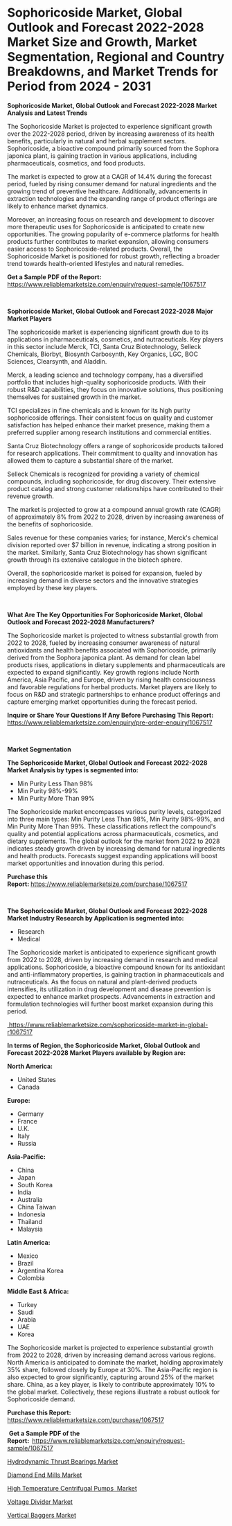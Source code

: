 <p><h1>Sophoricoside Market, Global Outlook and Forecast 2022-2028 Market Size and Growth, Market Segmentation, Regional and Country Breakdowns, and Market Trends for Period from 2024 -  2031</h1></p><p><strong>Sophoricoside Market, Global Outlook and Forecast 2022-2028 Market Analysis and Latest Trends</strong></p>
<p><p>The Sophoricoside Market is projected to experience significant growth over the 2022-2028 period, driven by increasing awareness of its health benefits, particularly in natural and herbal supplement sectors. Sophoricoside, a bioactive compound primarily sourced from the Sophora japonica plant, is gaining traction in various applications, including pharmaceuticals, cosmetics, and food products. </p><p>The market is expected to grow at a CAGR of 14.4% during the forecast period, fueled by rising consumer demand for natural ingredients and the growing trend of preventive healthcare. Additionally, advancements in extraction technologies and the expanding range of product offerings are likely to enhance market dynamics. </p><p>Moreover, an increasing focus on research and development to discover more therapeutic uses for Sophoricoside is anticipated to create new opportunities. The growing popularity of e-commerce platforms for health products further contributes to market expansion, allowing consumers easier access to Sophoricoside-related products. Overall, the Sophoricoside Market is positioned for robust growth, reflecting a broader trend towards health-oriented lifestyles and natural remedies.</p></p>
<p><strong>Get a Sample PDF of the Report:&nbsp;</strong> <a href="https://www.reliablemarketsize.com/enquiry/request-sample/1067517?utm_campaign=1886&utm_medium=2&utm_source=Github&utm_content=ia&utm_term=26122024&utm_id=sophoricoside-market-global-outlook-and-forecast-2022-2028">https://www.reliablemarketsize.com/enquiry/request-sample/1067517</a></p>
<p>&nbsp;</p>
<p><strong>Sophoricoside Market, Global Outlook and Forecast 2022-2028 Major Market Players</strong></p>
<p><p>The sophoricoside market is experiencing significant growth due to its applications in pharmaceuticals, cosmetics, and nutraceuticals. Key players in this sector include Merck, TCI, Santa Cruz Biotechnology, Selleck Chemicals, Biorbyt, Biosynth Carbosynth, Key Organics, LGC, BOC Sciences, Clearsynth, and Aladdin.</p><p>Merck, a leading science and technology company, has a diversified portfolio that includes high-quality sophoricoside products. With their robust R&D capabilities, they focus on innovative solutions, thus positioning themselves for sustained growth in the market.</p><p>TCI specializes in fine chemicals and is known for its high purity sophoricoside offerings. Their consistent focus on quality and customer satisfaction has helped enhance their market presence, making them a preferred supplier among research institutions and commercial entities.</p><p>Santa Cruz Biotechnology offers a range of sophoricoside products tailored for research applications. Their commitment to quality and innovation has allowed them to capture a substantial share of the market.</p><p>Selleck Chemicals is recognized for providing a variety of chemical compounds, including sophoricoside, for drug discovery. Their extensive product catalog and strong customer relationships have contributed to their revenue growth.</p><p>The market is projected to grow at a compound annual growth rate (CAGR) of approximately 8% from 2022 to 2028, driven by increasing awareness of the benefits of sophoricoside.</p><p>Sales revenue for these companies varies; for instance, Merck's chemical division reported over $7 billion in revenue, indicating a strong position in the market. Similarly, Santa Cruz Biotechnology has shown significant growth through its extensive catalogue in the biotech sphere.</p><p>Overall, the sophoricoside market is poised for expansion, fueled by increasing demand in diverse sectors and the innovative strategies employed by these key players.</p></p>
<p>&nbsp;</p>
<p><strong>What Are The Key Opportunities For Sophoricoside Market, Global Outlook and Forecast 2022-2028 Manufacturers?</strong></p>
<p><p>The Sophoricoside market is projected to witness substantial growth from 2022 to 2028, fueled by increasing consumer awareness of natural antioxidants and health benefits associated with Sophoricoside, primarily derived from the Sophora japonica plant. As demand for clean label products rises, applications in dietary supplements and pharmaceuticals are expected to expand significantly. Key growth regions include North America, Asia Pacific, and Europe, driven by rising health consciousness and favorable regulations for herbal products. Market players are likely to focus on R&D and strategic partnerships to enhance product offerings and capture emerging market opportunities during the forecast period.</p></p>
<p><strong>Inquire or Share Your Questions If Any Before Purchasing This Report:</strong> <a href="https://www.reliablemarketsize.com/enquiry/pre-order-enquiry/1067517?utm_campaign=1886&utm_medium=2&utm_source=Github&utm_content=ia&utm_term=26122024&utm_id=sophoricoside-market-global-outlook-and-forecast-2022-2028">https://www.reliablemarketsize.com/enquiry/pre-order-enquiry/1067517</a></p>
<p>&nbsp;</p>
<p><strong>Market Segmentation</strong></p>
<p><strong>The Sophoricoside Market, Global Outlook and Forecast 2022-2028 Market Analysis by types is segmented into:</strong></p>
<p><ul><li>Min Purity Less Than 98%</li><li>Min Purity 98%-99%</li><li>Min Purity More Than 99%</li></ul></p>
<p><p>The Sophoricoside market encompasses various purity levels, categorized into three main types: Min Purity Less Than 98%, Min Purity 98%-99%, and Min Purity More Than 99%. These classifications reflect the compound's quality and potential applications across pharmaceuticals, cosmetics, and dietary supplements. The global outlook for the market from 2022 to 2028 indicates steady growth driven by increasing demand for natural ingredients and health products. Forecasts suggest expanding applications will boost market opportunities and innovation during this period.</p></p>
<p><strong>Purchase this Report:&nbsp;</strong><a href="https://www.reliablemarketsize.com/purchase/1067517?utm_campaign=1886&utm_medium=2&utm_source=Github&utm_content=ia&utm_term=26122024&utm_id=sophoricoside-market-global-outlook-and-forecast-2022-2028">https://www.reliablemarketsize.com/purchase/1067517</a></p>
<p>&nbsp;</p>
<p><strong>The Sophoricoside Market, Global Outlook and Forecast 2022-2028 Market Industry Research by Application is segmented into:</strong></p>
<p><ul><li>Research</li><li>Medical</li></ul></p>
<p><p>The Sophoricoside market is anticipated to experience significant growth from 2022 to 2028, driven by increasing demand in research and medical applications. Sophoricoside, a bioactive compound known for its antioxidant and anti-inflammatory properties, is gaining traction in pharmaceuticals and nutraceuticals. As the focus on natural and plant-derived products intensifies, its utilization in drug development and disease prevention is expected to enhance market prospects. Advancements in extraction and formulation technologies will further boost market expansion during this period.</p></p>
<p><a href="https://www.reliablemarketsize.com/sophoricoside-market-in-global-r1067517?utm_campaign=1886&utm_medium=2&utm_source=Github&utm_content=ia&utm_term=26122024&utm_id=sophoricoside-market-global-outlook-and-forecast-2022-2028">&nbsp;https://www.reliablemarketsize.com/sophoricoside-market-in-global-r1067517</a></p>
<p><strong>In terms of Region, the Sophoricoside Market, Global Outlook and Forecast 2022-2028 Market Players available by Region are:</strong></p>
<p>
    <p> <strong> North America: </strong>
        <ul>
            <li>United States</li>
            <li>Canada</li>
        </ul>
        </p> 
    <p> <strong> Europe: </strong>
        <ul>
            <li>Germany</li>
            <li>France</li>
            <li>U.K.</li>
            <li>Italy</li>
            <li>Russia</li>
        </ul>
        </p> 
    <p> <strong> Asia-Pacific: </strong>
        <ul>
            <li>China</li>
            <li>Japan</li>
            <li>South Korea</li>
            <li>India</li>
            <li>Australia</li>
            <li>China Taiwan</li>
            <li>Indonesia</li>
            <li>Thailand</li>
            <li>Malaysia</li>
        </ul>
        </p> 
    <p> <strong> Latin America: </strong>
        <ul>
            <li>Mexico</li>
            <li>Brazil</li>
            <li>Argentina Korea</li>
            <li>Colombia</li>
        </ul>
        </p> 
    <p> <strong> Middle East & Africa: </strong>
        <ul>
            <li>Turkey</li>
            <li>Saudi</li>
            <li>Arabia</li>
            <li>UAE</li>
            <li>Korea</li>
        </ul>
    </p>
    </p>
<p><p>The Sophoricoside market is projected to experience substantial growth from 2022 to 2028, driven by increasing demand across various regions. North America is anticipated to dominate the market, holding approximately 35% share, followed closely by Europe at 30%. The Asia-Pacific region is also expected to grow significantly, capturing around 25% of the market share. China, as a key player, is likely to contribute approximately 10% to the global market. Collectively, these regions illustrate a robust outlook for Sophoricoside demand.</p></p>
<p><strong>Purchase this Report: </strong><a href="https://www.reliablemarketsize.com/purchase/1067517?utm_campaign=1886&utm_medium=2&utm_source=Github&utm_content=ia&utm_term=26122024&utm_id=sophoricoside-market-global-outlook-and-forecast-2022-2028">https://www.reliablemarketsize.com/purchase/1067517</a></p>
<p>&nbsp;<strong>Get a Sample PDF of the Report:&nbsp;&nbsp;</strong><a href="https://www.reliablemarketsize.com/enquiry/request-sample/1067517?utm_campaign=1886&utm_medium=2&utm_source=Github&utm_content=ia&utm_term=26122024&utm_id=sophoricoside-market-global-outlook-and-forecast-2022-2028">https://www.reliablemarketsize.com/enquiry/request-sample/1067517</a></p>
<p><strong></strong></p>
<p><p><a href="https://www.linkedin.com/pulse/hydrodynamic-thrust-bearings-market-pulse-42-expansion-blueprint-xgvwf?utm_campaign=1886&utm_medium=2&utm_source=Github&utm_content=ia&utm_term=26122024&utm_id=sophoricoside-market-global-outlook-and-forecast-2022-2028">Hydrodynamic Thrust Bearings Market</a></p><p><a href="https://www.linkedin.com/pulse/global-diamond-end-mills-market-size-share-projected-139-4ivqf?utm_campaign=1886&utm_medium=2&utm_source=Github&utm_content=ia&utm_term=26122024&utm_id=sophoricoside-market-global-outlook-and-forecast-2022-2028">Diamond End Mills Market</a></p><p><a href="https://www.linkedin.com/pulse/future-high-temperature-centrifugal-pumps-market-2024-2031-growth-nm6ee?utm_campaign=1886&utm_medium=2&utm_source=Github&utm_content=ia&utm_term=26122024&utm_id=sophoricoside-market-global-outlook-and-forecast-2022-2028">High Temperature Centrifugal Pumps  Market</a></p><p><a href="https://www.linkedin.com/pulse/voltage-divider-market-size-share-analysis-2024-2031-segmentation-yp81f?utm_campaign=1886&utm_medium=2&utm_source=Github&utm_content=ia&utm_term=26122024&utm_id=sophoricoside-market-global-outlook-and-forecast-2022-2028">Voltage Divider Market</a></p><p><a href="https://www.linkedin.com/pulse/evaluating-vertical-baggers-market-current-trends-future-growth-qyloe?utm_campaign=1886&utm_medium=2&utm_source=Github&utm_content=ia&utm_term=26122024&utm_id=sophoricoside-market-global-outlook-and-forecast-2022-2028">Vertical Baggers Market</a></p></p>
